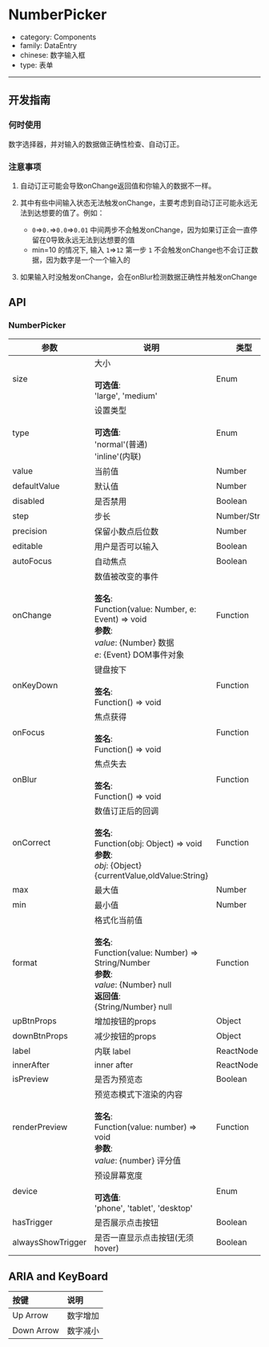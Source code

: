 # NumberPicker

-   category: Components
-   family: DataEntry
-   chinese: 数字输入框
-   type: 表单

---

## 开发指南

### 何时使用

数字选择器，并对输入的数据做正确性检查、自动订正。

### 注意事项

1.  自动订正可能会导致onChange返回值和你输入的数据不一样。

2.  其中有些中间输入状态无法触发onChange，主要考虑到自动订正可能永远无法到达想要的值了。例如：

    -   `0`=>`0.`=>`0.0`=>`0.01`  中间两步不会触发onChange，因为如果订正会一直停留在0导致永远无法到达想要的值
    -   min=10 的情况下, 输入 `1`=>`12`  第一步 `1` 不会触发onChange也不会订正数据，因为数字是一个一个输入的

3.  如果输入时没触发onChange，会在onBlur检测数据正确性并触发onChange

## API

### NumberPicker

| 参数                   | 说明                                                                                                                                             | 类型            | 默认值       |
| -------------------- | ---------------------------------------------------------------------------------------------------------------------------------------------- | ------------- | --------- |
| size                 | 大小<br><br>**可选值**:<br>'large', 'medium'                                                                                                        | Enum          | 'medium'  |
| type                 | 设置类型<br><br>**可选值**:<br>'normal'(普通)<br>'inline'(内联)                                                                                           | Enum          | 'normal'  |
| value                | 当前值                                                                                                                                            | Number        | -         |
| defaultValue         | 默认值                                                                                                                                            | Number        | -         |
| disabled             | 是否禁用                                                                                                                                           | Boolean       | -         |
| step                 | 步长                                                                                                                                             | Number/String | 1         |
| precision            | 保留小数点后位数                                                                                                                                       | Number        | 0         |
| editable             | 用户是否可以输入                                                                                                                                       | Boolean       | true      |
| autoFocus            | 自动焦点                                                                                                                                           | Boolean       | -         |
| onChange             | 数值被改变的事件<br><br>**签名**:<br>Function(value: Number, e: Event) => void<br>**参数**:<br>_value_: {Number} 数据<br>_e_: {Event} DOM事件对象                | Function      | func.noop |
| onKeyDown            | 键盘按下<br><br>**签名**:<br>Function() => void                                                                                                      | Function      | func.noop |
| onFocus              | 焦点获得<br><br>**签名**:<br>Function() => void                                                                                                      | Function      | -         |
| onBlur               | 焦点失去<br><br>**签名**:<br>Function() => void                                                                                                      | Function      | func.noop |
| onCorrect            | 数值订正后的回调<br><br>**签名**:<br>Function(obj: Object) => void<br>**参数**:<br>_obj_: {Object} {currentValue,oldValue:String}                          | Function      | func.noop |
| max                  | 最大值                                                                                                                                            | Number        | Infinity  |
| min                  | 最小值                                                                                                                                            | Number        | -Infinity |
| format               | 格式化当前值<br><br>**签名**:<br>Function(value: Number) => String/Number<br>**参数**:<br>_value_: {Number} null<br>**返回值**:<br>{String/Number} null<br> | Function      | -         |
| upBtnProps           | 增加按钮的props                                                                                                                                     | Object        | -         |
| downBtnProps         | 减少按钮的props                                                                                                                                     | Object        | -         |
| label                | 内联 label                                                                                                                                       | ReactNode     | -         |
| innerAfter           | inner after                                                                                                                                    | ReactNode     | -         |
| isPreview            | 是否为预览态                                                                                                                                         | Boolean       | -         |
| renderPreview        | 预览态模式下渲染的内容<br><br>**签名**:<br>Function(value: number) => void<br>**参数**:<br>_value_: {number} 评分值                                              | Function      | -         |
| device               | 预设屏幕宽度<br><br>**可选值**:<br>'phone', 'tablet', 'desktop'                                                                                         | Enum          | -         |
| hasTrigger        | 是否展示点击按钮                                                                                                                                       | Boolean       | true      |
| alwaysShowTrigger | 是否一直显示点击按钮(无须hover)                                                                                                                            | Boolean       | false     |

## ARIA and KeyBoard

| 按键         | 说明   |
| :--------- | :--- |
| Up Arrow   | 数字增加 |
| Down Arrow | 数字减小 |
